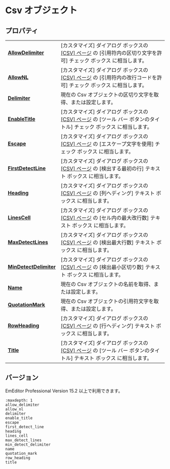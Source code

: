 # Csv オブジェクト

## プロパティ

|     |     |
| --- | --- |
| [**AllowDelimiter**](allow_delimiter) | \[カスタマイズ\] ダイアログ ボックスの [\[CSV\] ページ](../../dlg/customize/csv/index) の \[引用符内の区切り文字を許可\] チェック ボックス に相当します。 |
| [**AllowNL**](allow_nl) | \[カスタマイズ\] ダイアログ ボックスの [\[CSV\] ページ](../../dlg/customize/csv/index) の \[引用符内の改行コードを許可\] チェック ボックス に相当します。 |
| [**Delimiter**](delimiter) | 現在の Csv オブジェクトの区切り文字を取得、または設定します。 |
| [**EnableTitle**](enable_title) | \[カスタマイズ\] ダイアログ ボックスの [\[CSV\] ページ](../../dlg/customize/csv/index) の \[ツール バー ボタンのタイトル\] チェック ボックス に相当します。 |
| [**Escape**](escape) | \[カスタマイズ\] ダイアログ ボックスの [\[CSV\] ページ](../../dlg/customize/csv/index) の \[エスケープ文字を使用\] チェック ボックス に相当します。 |
| [**FirstDetectLine**](first_detect_line) | \[カスタマイズ\] ダイアログ ボックスの [\[CSV\] ページ](../../dlg/customize/csv/index) の \[検出する最初の行\] テキスト ボックス に相当します。 |
| [**Heading**](heading) | \[カスタマイズ\] ダイアログ ボックスの [\[CSV\] ページ](../../dlg/customize/csv/index) の \[列ヘディング\] テキスト ボックス に相当します。 |
| [**LinesCell**](lines_cell) | \[カスタマイズ\] ダイアログ ボックスの [\[CSV\] ページ](../../dlg/customize/csv/index) の \[セル内の最大改行数\] テキスト ボックス に相当します。 |
| [**MaxDetectLines**](max_detect_lines) | \[カスタマイズ\] ダイアログ ボックスの [\[CSV\] ページ](../../dlg/customize/csv/index) の \[検出最大行数\] テキスト ボックス に相当します。 |
| [**MinDetectDelimiter**](min_detect_delimiter) | \[カスタマイズ\] ダイアログ ボックスの [\[CSV\] ページ](../../dlg/customize/csv/index) の \[検出最小区切り数\] テキスト ボックス に相当します。 |
| [**Name**](name) | 現在の Csv オブジェクトの名前を取得、または設定します。 |
| [**QuotationMark**](delimiter) | 現在の Csv オブジェクトの引用符文字を取得、または設定します。 |
| [**RowHeading**](row_heading) | \[カスタマイズ\] ダイアログ ボックスの [\[CSV\] ページ](../../dlg/customize/csv/index) の \[行ヘディング\] テキスト ボックス に相当します。 |
| [**Title**](title) | \[カスタマイズ\] ダイアログ ボックスの [\[CSV\] ページ](../../dlg/customize/csv/index) の \[ツール バー ボタンのタイトル\] テキスト ボックス に相当します。 |

## バージョン

EmEditor Professional Version 15.2 以上で利用できます。


```{toctree}
:maxdepth: 1
allow_delimiter
allow_nl
delimiter
enable_title
escape
first_detect_line
heading
lines_cell
max_detect_lines
min_detect_delimiter
name
quotation_mark
row_heading
title
```
